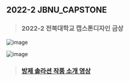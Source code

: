 ## 2022-2 JBNU_CAPSTONE
   
   >### 2022-2 전북대학교 캡스톤디자인 금상 
   ![image](https://user-images.githubusercontent.com/89721794/209179570-a660c501-0b0d-4373-9169-9a43d0527ab1.png)   
   
   ![image](https://user-images.githubusercontent.com/89721794/217008983-b3291a3d-81bf-4dda-b017-262ca79fd49a.png)

   
   >### [방제 솔라션 작품 소개 영상](https://youtu.be/-qIOGiVnHFc)
   
   
